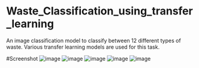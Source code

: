 # Waste_Classification_using_transfer_learning
An image classification model to classify between 12 different types of waste. Various transfer learning models are used for this task.

#Screenshot
![image](https://github.com/TejasGadi/Waste_Classification_using_transfer_learning/assets/84559278/721e977b-67db-4775-8be4-8ef3c86598fa)
![image](https://github.com/TejasGadi/Waste_Classification_using_transfer_learning/assets/84559278/090ea89d-33c6-4a69-9ba1-6a8749aee51a)
![image](https://github.com/TejasGadi/Waste_Classification_using_transfer_learning/assets/84559278/850dab5a-e807-49f9-bbee-832a4b749dd1)
![image](https://github.com/TejasGadi/Waste_Classification_using_transfer_learning/assets/84559278/9648404e-03a2-46b1-9d44-1c2ab231079e)
![image](https://github.com/TejasGadi/Waste_Classification_using_transfer_learning/assets/84559278/50338854-c143-4205-859c-9a58044f3798)
